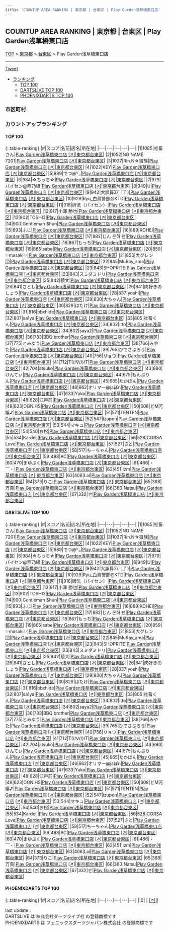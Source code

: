```yaml
---
title: 'COUNTUP AREA RANKING | 東京都 | 台東区 | Play Garden浅草橋東口店'
---
```

## COUNTUP AREA RANKING | 東京都 | 台東区 | Play Garden浅草橋東口店

[TOP](/darts/rank/) > [東京都](/darts/rank/東京都/) > [台東区](/darts/rank/東京都/台東区/) > Play Garden浅草橋東口店

___

<a href="https://twitter.com/share?ref_src=twsrc%5Etfw" data-text="COUNTUP AREA RANKING | 東京都台東区Play Garden浅草橋東口店" class="twitter-share-button" data-hashtags="DARTSLIVE,PHOENIXDARTS,darts,ダーツ" data-show-count="false">Tweet</a>

* [ランキング](#カウントアップランキング)
    * [TOP 100](#top-100)
    * [DARTSLIVE TOP 100](#dartslive-top-100)
    * [PHOENIXDARTS TOP 100](#phoenixdarts-top-100)

### 市区町村

<ul>

</ul>

### カウントアップランキング

#### TOP 100



{:.table-ranking}
|#|スコア|名前|店名|所在地|
|---|---|---|---|---|
|1|1085|<span class="rank-name-dl">社畜さん</span>|<a href="/darts/rank/shops/7a4fd1ced7681f77fec1ae84bb28bd87.html">Play Garden浅草橋東口店</a> <a href="https://search.dartslive.com/jp/shop/7a4fd1ced7681f77fec1ae84bb28bd87">[↗]</a>|<a href="/darts/rank/東京都/台東区">東京都台東区</a>|
|2|1052|<span class="rank-name-dl">NO NAME 7201</span>|<a href="/darts/rank/shops/7a4fd1ced7681f77fec1ae84bb28bd87.html">Play Garden浅草橋東口店</a> <a href="https://search.dartslive.com/jp/shop/7a4fd1ced7681f77fec1ae84bb28bd87">[↗]</a>|<a href="/darts/rank/東京都/台東区">東京都台東区</a>|
|3|1037|<span class="rank-name-dl">Rin.N☆狼族</span>|<a href="/darts/rank/shops/7a4fd1ced7681f77fec1ae84bb28bd87.html">Play Garden浅草橋東口店</a> <a href="https://search.dartslive.com/jp/shop/7a4fd1ced7681f77fec1ae84bb28bd87">[↗]</a>|<a href="/darts/rank/東京都/台東区">東京都台東区</a>|
|4|1022|<span class="rank-name-dl">KEY</span>|<a href="/darts/rank/shops/7a4fd1ced7681f77fec1ae84bb28bd87.html">Play Garden浅草橋東口店</a> <a href="https://search.dartslive.com/jp/shop/7a4fd1ced7681f77fec1ae84bb28bd87">[↗]</a>|<a href="/darts/rank/東京都/台東区">東京都台東区</a>|
|5|989|<span class="rank-name-dl">でつ@㌰</span>|<a href="/darts/rank/shops/7a4fd1ced7681f77fec1ae84bb28bd87.html">Play Garden浅草橋東口店</a> <a href="https://search.dartslive.com/jp/shop/7a4fd1ced7681f77fec1ae84bb28bd87">[↗]</a>|<a href="/darts/rank/東京都/台東区">東京都台東区</a>|
|6|984|<span class="rank-name-dl">☆ちっち☆</span>|<a href="/darts/rank/shops/7a4fd1ced7681f77fec1ae84bb28bd87.html">Play Garden浅草橋東口店</a> <a href="https://search.dartslive.com/jp/shop/7a4fd1ced7681f77fec1ae84bb28bd87">[↗]</a>|<a href="/darts/rank/東京都/台東区">東京都台東区</a>|
|7|979|<span class="rank-name-dl">パイセン@西乃組</span>|<a href="/darts/rank/shops/7a4fd1ced7681f77fec1ae84bb28bd87.html">Play Garden浅草橋東口店</a> <a href="https://search.dartslive.com/jp/shop/7a4fd1ced7681f77fec1ae84bb28bd87">[↗]</a>|<a href="/darts/rank/東京都/台東区">東京都台東区</a>|
|8|949|<span class="rank-name-dl">U</span>|<a href="/darts/rank/shops/7a4fd1ced7681f77fec1ae84bb28bd87.html">Play Garden浅草橋東口店</a> <a href="https://search.dartslive.com/jp/shop/7a4fd1ced7681f77fec1ae84bb28bd87">[↗]</a>|<a href="/darts/rank/東京都/台東区">東京都台東区</a>|
|9|942|<span class="rank-name-dl">大誤算Σ(ﾟ□ﾟ)</span>|<a href="/darts/rank/shops/7a4fd1ced7681f77fec1ae84bb28bd87.html">Play Garden浅草橋東口店</a> <a href="https://search.dartslive.com/jp/shop/7a4fd1ced7681f77fec1ae84bb28bd87">[↗]</a>|<a href="/darts/rank/東京都/台東区">東京都台東区</a>|
|10|929|<span class="rank-name-dl">Ryu_白鳥警部@KTD</span>|<a href="/darts/rank/shops/7a4fd1ced7681f77fec1ae84bb28bd87.html">Play Garden浅草橋東口店</a> <a href="https://search.dartslive.com/jp/shop/7a4fd1ced7681f77fec1ae84bb28bd87">[↗]</a>|<a href="/darts/rank/東京都/台東区">東京都台東区</a>|
|11|918|<span class="rank-name-dl">牌洗（パイセン）</span>|<a href="/darts/rank/shops/7a4fd1ced7681f77fec1ae84bb28bd87.html">Play Garden浅草橋東口店</a> <a href="https://search.dartslive.com/jp/shop/7a4fd1ced7681f77fec1ae84bb28bd87">[↗]</a>|<a href="/darts/rank/東京都/台東区">東京都台東区</a>|
|12|917|<span class="rank-name-dl">小澤 勝也</span>|<a href="/darts/rank/shops/7a4fd1ced7681f77fec1ae84bb28bd87.html">Play Garden浅草橋東口店</a> <a href="https://search.dartslive.com/jp/shop/7a4fd1ced7681f77fec1ae84bb28bd87">[↗]</a>|<a href="/darts/rank/東京都/台東区">東京都台東区</a>|
|13|902|<span class="rank-name-dl">TOSHI3</span>|<a href="/darts/rank/shops/7a4fd1ced7681f77fec1ae84bb28bd87.html">Play Garden浅草橋東口店</a> <a href="https://search.dartslive.com/jp/shop/7a4fd1ced7681f77fec1ae84bb28bd87">[↗]</a>|<a href="/darts/rank/東京都/台東区">東京都台東区</a>|
|14|900|<span class="rank-name-dl">Gentleman $hun</span>|<a href="/darts/rank/shops/7a4fd1ced7681f77fec1ae84bb28bd87.html">Play Garden浅草橋東口店</a> <a href="https://search.dartslive.com/jp/shop/7a4fd1ced7681f77fec1ae84bb28bd87">[↗]</a>|<a href="/darts/rank/東京都/台東区">東京都台東区</a>|
|15|893|<span class="rank-name-dl">ふじ</span>|<a href="/darts/rank/shops/7a4fd1ced7681f77fec1ae84bb28bd87.html">Play Garden浅草橋東口店</a> <a href="https://search.dartslive.com/jp/shop/7a4fd1ced7681f77fec1ae84bb28bd87">[↗]</a>|<a href="/darts/rank/東京都/台東区">東京都台東区</a>|
|16|889|<span class="rank-name-dl">KOHEI</span>|<a href="/darts/rank/shops/7a4fd1ced7681f77fec1ae84bb28bd87.html">Play Garden浅草橋東口店</a> <a href="https://search.dartslive.com/jp/shop/7a4fd1ced7681f77fec1ae84bb28bd87">[↗]</a>|<a href="/darts/rank/東京都/台東区">東京都台東区</a>|
|17|882|<span class="rank-name-dl">じん 은하 팬</span>|<a href="/darts/rank/shops/7a4fd1ced7681f77fec1ae84bb28bd87.html">Play Garden浅草橋東口店</a> <a href="https://search.dartslive.com/jp/shop/7a4fd1ced7681f77fec1ae84bb28bd87">[↗]</a>|<a href="/darts/rank/東京都/台東区">東京都台東区</a>|
|18|867|<span class="rank-name-dl">もっち</span>|<a href="/darts/rank/shops/7a4fd1ced7681f77fec1ae84bb28bd87.html">Play Garden浅草橋東口店</a> <a href="https://search.dartslive.com/jp/shop/7a4fd1ced7681f77fec1ae84bb28bd87">[↗]</a>|<a href="/darts/rank/東京都/台東区">東京都台東区</a>|
|19|865|<span class="rank-name-dl">sabe</span>|<a href="/darts/rank/shops/7a4fd1ced7681f77fec1ae84bb28bd87.html">Play Garden浅草橋東口店</a> <a href="https://search.dartslive.com/jp/shop/7a4fd1ced7681f77fec1ae84bb28bd87">[↗]</a>|<a href="/darts/rank/東京都/台東区">東京都台東区</a>|
|20|859|<span class="rank-name-dl">✨masaki✨</span>|<a href="/darts/rank/shops/7a4fd1ced7681f77fec1ae84bb28bd87.html">Play Garden浅草橋東口店</a> <a href="https://search.dartslive.com/jp/shop/7a4fd1ced7681f77fec1ae84bb28bd87">[↗]</a>|<a href="/darts/rank/東京都/台東区">東京都台東区</a>|
|21|853|<span class="rank-name-dl">大グレン団</span>|<a href="/darts/rank/shops/7a4fd1ced7681f77fec1ae84bb28bd87.html">Play Garden浅草橋東口店</a> <a href="https://search.dartslive.com/jp/shop/7a4fd1ced7681f77fec1ae84bb28bd87">[↗]</a>|<a href="/darts/rank/東京都/台東区">東京都台東区</a>|
|22|845|<span class="rank-name-dl">MuRay_ama</span>|<a href="/darts/rank/shops/7a4fd1ced7681f77fec1ae84bb28bd87.html">Play Garden浅草橋東口店</a> <a href="https://search.dartslive.com/jp/shop/7a4fd1ced7681f77fec1ae84bb28bd87">[↗]</a>|<a href="/darts/rank/東京都/台東区">東京都台東区</a>|
|23|843|<span class="rank-name-dl">SHOPRITE</span>|<a href="/darts/rank/shops/7a4fd1ced7681f77fec1ae84bb28bd87.html">Play Garden浅草橋東口店</a> <a href="https://search.dartslive.com/jp/shop/7a4fd1ced7681f77fec1ae84bb28bd87">[↗]</a>|<a href="/darts/rank/東京都/台東区">東京都台東区</a>|
|23|843|<span class="rank-name-dl">スミダミドリ</span>|<a href="/darts/rank/shops/7a4fd1ced7681f77fec1ae84bb28bd87.html">Play Garden浅草橋東口店</a> <a href="https://search.dartslive.com/jp/shop/7a4fd1ced7681f77fec1ae84bb28bd87">[↗]</a>|<a href="/darts/rank/東京都/台東区">東京都台東区</a>|
|25|842|<span class="rank-name-dl">稜大</span>|<a href="/darts/rank/shops/7a4fd1ced7681f77fec1ae84bb28bd87.html">Play Garden浅草橋東口店</a> <a href="https://search.dartslive.com/jp/shop/7a4fd1ced7681f77fec1ae84bb28bd87">[↗]</a>|<a href="/darts/rank/東京都/台東区">東京都台東区</a>|
|26|841|<span class="rank-name-dl">さとし</span>|<a href="/darts/rank/shops/7a4fd1ced7681f77fec1ae84bb28bd87.html">Play Garden浅草橋東口店</a> <a href="https://search.dartslive.com/jp/shop/7a4fd1ced7681f77fec1ae84bb28bd87">[↗]</a>|<a href="/darts/rank/東京都/台東区">東京都台東区</a>|
|26|841|<span class="rank-name-dl">肉好きのしょう</span>|<a href="/darts/rank/shops/7a4fd1ced7681f77fec1ae84bb28bd87.html">Play Garden浅草橋東口店</a> <a href="https://search.dartslive.com/jp/shop/7a4fd1ced7681f77fec1ae84bb28bd87">[↗]</a>|<a href="/darts/rank/東京都/台東区">東京都台東区</a>|
|28|837|<span class="rank-name-dl">yoshi</span>|<a href="/darts/rank/shops/7a4fd1ced7681f77fec1ae84bb28bd87.html">Play Garden浅草橋東口店</a> <a href="https://search.dartslive.com/jp/shop/7a4fd1ced7681f77fec1ae84bb28bd87">[↗]</a>|<a href="/darts/rank/東京都/台東区">東京都台東区</a>|
|29|830|<span class="rank-name-dl">大ちゃん</span>|<a href="/darts/rank/shops/7a4fd1ced7681f77fec1ae84bb28bd87.html">Play Garden浅草橋東口店</a> <a href="https://search.dartslive.com/jp/shop/7a4fd1ced7681f77fec1ae84bb28bd87">[↗]</a>|<a href="/darts/rank/東京都/台東区">東京都台東区</a>|
|30|829|<span class="rank-name-dl">はたけ</span>|<a href="/darts/rank/shops/7a4fd1ced7681f77fec1ae84bb28bd87.html">Play Garden浅草橋東口店</a> <a href="https://search.dartslive.com/jp/shop/7a4fd1ced7681f77fec1ae84bb28bd87">[↗]</a>|<a href="/darts/rank/東京都/台東区">東京都台東区</a>|
|31|816|<span class="rank-name-dl">bbxhide</span>|<a href="/darts/rank/shops/7a4fd1ced7681f77fec1ae84bb28bd87.html">Play Garden浅草橋東口店</a> <a href="https://search.dartslive.com/jp/shop/7a4fd1ced7681f77fec1ae84bb28bd87">[↗]</a>|<a href="/darts/rank/東京都/台東区">東京都台東区</a>|
|32|807|<span class="rank-name-dl">sa1ya</span>|<a href="/darts/rank/shops/7a4fd1ced7681f77fec1ae84bb28bd87.html">Play Garden浅草橋東口店</a> <a href="https://search.dartslive.com/jp/shop/7a4fd1ced7681f77fec1ae84bb28bd87">[↗]</a>|<a href="/darts/rank/東京都/台東区">東京都台東区</a>|
|33|805|<span class="rank-name-dl">社畜くん</span>|<a href="/darts/rank/shops/7a4fd1ced7681f77fec1ae84bb28bd87.html">Play Garden浅草橋東口店</a> <a href="https://search.dartslive.com/jp/shop/7a4fd1ced7681f77fec1ae84bb28bd87">[↗]</a>|<a href="/darts/rank/東京都/台東区">東京都台東区</a>|
|34|802|<span class="rank-name-dl">itto</span>|<a href="/darts/rank/shops/7a4fd1ced7681f77fec1ae84bb28bd87.html">Play Garden浅草橋東口店</a> <a href="https://search.dartslive.com/jp/shop/7a4fd1ced7681f77fec1ae84bb28bd87">[↗]</a>|<a href="/darts/rank/東京都/台東区">東京都台東区</a>|
|34|802|<span class="rank-name-dl">saya2</span>|<a href="/darts/rank/shops/7a4fd1ced7681f77fec1ae84bb28bd87.html">Play Garden浅草橋東口店</a> <a href="https://search.dartslive.com/jp/shop/7a4fd1ced7681f77fec1ae84bb28bd87">[↗]</a>|<a href="/darts/rank/東京都/台東区">東京都台東区</a>|
|36|783|<span class="rank-name-dl">BBQ brother</span>|<a href="/darts/rank/shops/7a4fd1ced7681f77fec1ae84bb28bd87.html">Play Garden浅草橋東口店</a> <a href="https://search.dartslive.com/jp/shop/7a4fd1ced7681f77fec1ae84bb28bd87">[↗]</a>|<a href="/darts/rank/東京都/台東区">東京都台東区</a>|
|37|775|<span class="rank-name-dl">とみゆう</span>|<a href="/darts/rank/shops/7a4fd1ced7681f77fec1ae84bb28bd87.html">Play Garden浅草橋東口店</a> <a href="https://search.dartslive.com/jp/shop/7a4fd1ced7681f77fec1ae84bb28bd87">[↗]</a>|<a href="/darts/rank/東京都/台東区">東京都台東区</a>|
|38|766|<span class="rank-name-dl">みやた</span>|<a href="/darts/rank/shops/7a4fd1ced7681f77fec1ae84bb28bd87.html">Play Garden浅草橋東口店</a> <a href="https://search.dartslive.com/jp/shop/7a4fd1ced7681f77fec1ae84bb28bd87">[↗]</a>|<a href="/darts/rank/東京都/台東区">東京都台東区</a>|
|39|765|<span class="rank-name-dl">ひでさぶろう</span>|<a href="/darts/rank/shops/7a4fd1ced7681f77fec1ae84bb28bd87.html">Play Garden浅草橋東口店</a> <a href="https://search.dartslive.com/jp/shop/7a4fd1ced7681f77fec1ae84bb28bd87">[↗]</a>|<a href="/darts/rank/東京都/台東区">東京都台東区</a>|
|40|756|<span class="rank-name-dl">リョウ</span>|<a href="/darts/rank/shops/7a4fd1ced7681f77fec1ae84bb28bd87.html">Play Garden浅草橋東口店</a> <a href="https://search.dartslive.com/jp/shop/7a4fd1ced7681f77fec1ae84bb28bd87">[↗]</a>|<a href="/darts/rank/東京都/台東区">東京都台東区</a>|
|41|712|<span class="rank-name-dl">T\(//∇//)\T</span>|<a href="/darts/rank/shops/7a4fd1ced7681f77fec1ae84bb28bd87.html">Play Garden浅草橋東口店</a> <a href="https://search.dartslive.com/jp/shop/7a4fd1ced7681f77fec1ae84bb28bd87">[↗]</a>|<a href="/darts/rank/東京都/台東区">東京都台東区</a>|
|42|704|<span class="rank-name-dl">atsuko</span>|<a href="/darts/rank/shops/7a4fd1ced7681f77fec1ae84bb28bd87.html">Play Garden浅草橋東口店</a> <a href="https://search.dartslive.com/jp/shop/7a4fd1ced7681f77fec1ae84bb28bd87">[↗]</a>|<a href="/darts/rank/東京都/台東区">東京都台東区</a>|
|43|680|<span class="rank-name-dl">けんてぃ</span>|<a href="/darts/rank/shops/7a4fd1ced7681f77fec1ae84bb28bd87.html">Play Garden浅草橋東口店</a> <a href="https://search.dartslive.com/jp/shop/7a4fd1ced7681f77fec1ae84bb28bd87">[↗]</a>|<a href="/darts/rank/東京都/台東区">東京都台東区</a>|
|44|675|<span class="rank-name-dl">もんぷりん</span>|<a href="/darts/rank/shops/7a4fd1ced7681f77fec1ae84bb28bd87.html">Play Garden浅草橋東口店</a> <a href="https://search.dartslive.com/jp/shop/7a4fd1ced7681f77fec1ae84bb28bd87">[↗]</a>|<a href="/darts/rank/東京都/台東区">東京都台東区</a>|
|45|665|<span class="rank-name-dl">たかほん</span>|<a href="/darts/rank/shops/7a4fd1ced7681f77fec1ae84bb28bd87.html">Play Garden浅草橋東口店</a> <a href="https://search.dartslive.com/jp/shop/7a4fd1ced7681f77fec1ae84bb28bd87">[↗]</a>|<a href="/darts/rank/東京都/台東区">東京都台東区</a>|
|46|662|<span class="rank-name-dl">オリマー@jaぽn</span>|<a href="/darts/rank/shops/7a4fd1ced7681f77fec1ae84bb28bd87.html">Play Garden浅草橋東口店</a> <a href="https://search.dartslive.com/jp/shop/7a4fd1ced7681f77fec1ae84bb28bd87">[↗]</a>|<a href="/darts/rank/東京都/台東区">東京都台東区</a>|
|47|633|<span class="rank-name-dl">Yuko</span>|<a href="/darts/rank/shops/7a4fd1ced7681f77fec1ae84bb28bd87.html">Play Garden浅草橋東口店</a> <a href="https://search.dartslive.com/jp/shop/7a4fd1ced7681f77fec1ae84bb28bd87">[↗]</a>|<a href="/darts/rank/東京都/台東区">東京都台東区</a>|
|48|628|<span class="rank-name-dl">江戸前</span>|<a href="/darts/rank/shops/7a4fd1ced7681f77fec1ae84bb28bd87.html">Play Garden浅草橋東口店</a> <a href="https://search.dartslive.com/jp/shop/7a4fd1ced7681f77fec1ae84bb28bd87">[↗]</a>|<a href="/darts/rank/東京都/台東区">東京都台東区</a>|
|49|623|<span class="rank-name-dl">OGNIHS</span>|<a href="/darts/rank/shops/7a4fd1ced7681f77fec1ae84bb28bd87.html">Play Garden浅草橋東口店</a> <a href="https://search.dartslive.com/jp/shop/7a4fd1ced7681f77fec1ae84bb28bd87">[↗]</a>|<a href="/darts/rank/東京都/台東区">東京都台東区</a>|
|50|608|<span class="rank-name-dl">どM汚嬢♪</span>|<a href="/darts/rank/shops/7a4fd1ced7681f77fec1ae84bb28bd87.html">Play Garden浅草橋東口店</a> <a href="https://search.dartslive.com/jp/shop/7a4fd1ced7681f77fec1ae84bb28bd87">[↗]</a>|<a href="/darts/rank/東京都/台東区">東京都台東区</a>|
|51|571|<span class="rank-name-dl">TENTEN</span>|<a href="/darts/rank/shops/7a4fd1ced7681f77fec1ae84bb28bd87.html">Play Garden浅草橋東口店</a> <a href="https://search.dartslive.com/jp/shop/7a4fd1ced7681f77fec1ae84bb28bd87">[↗]</a>|<a href="/darts/rank/東京都/台東区">東京都台東区</a>|
|52|547|<span class="rank-name-dl">izupon</span>|<a href="/darts/rank/shops/7a4fd1ced7681f77fec1ae84bb28bd87.html">Play Garden浅草橋東口店</a> <a href="https://search.dartslive.com/jp/shop/7a4fd1ced7681f77fec1ae84bb28bd87">[↗]</a>|<a href="/darts/rank/東京都/台東区">東京都台東区</a>|
|53|544|<span class="rank-name-dl">マキュ</span>|<a href="/darts/rank/shops/7a4fd1ced7681f77fec1ae84bb28bd87.html">Play Garden浅草橋東口店</a> <a href="https://search.dartslive.com/jp/shop/7a4fd1ced7681f77fec1ae84bb28bd87">[↗]</a>|<a href="/darts/rank/東京都/台東区">東京都台東区</a>|
|54|540|<span class="rank-name-dl">お松</span>|<a href="/darts/rank/shops/7a4fd1ced7681f77fec1ae84bb28bd87.html">Play Garden浅草橋東口店</a> <a href="https://search.dartslive.com/jp/shop/7a4fd1ced7681f77fec1ae84bb28bd87">[↗]</a>|<a href="/darts/rank/東京都/台東区">東京都台東区</a>|
|55|534|<span class="rank-name-dl">Kardelj</span>|<a href="/darts/rank/shops/7a4fd1ced7681f77fec1ae84bb28bd87.html">Play Garden浅草橋東口店</a> <a href="https://search.dartslive.com/jp/shop/7a4fd1ced7681f77fec1ae84bb28bd87">[↗]</a>|<a href="/darts/rank/東京都/台東区">東京都台東区</a>|
|56|528|<span class="rank-name-dl">CORSA Love</span>|<a href="/darts/rank/shops/7a4fd1ced7681f77fec1ae84bb28bd87.html">Play Garden浅草橋東口店</a> <a href="https://search.dartslive.com/jp/shop/7a4fd1ced7681f77fec1ae84bb28bd87">[↗]</a>|<a href="/darts/rank/東京都/台東区">東京都台東区</a>|
|57|527|<span class="rank-name-dl">さと</span>|<a href="/darts/rank/shops/7a4fd1ced7681f77fec1ae84bb28bd87.html">Play Garden浅草橋東口店</a> <a href="https://search.dartslive.com/jp/shop/7a4fd1ced7681f77fec1ae84bb28bd87">[↗]</a>|<a href="/darts/rank/東京都/台東区">東京都台東区</a>|
|58|517|<span class="rank-name-dl">ちーちゃん</span>|<a href="/darts/rank/shops/7a4fd1ced7681f77fec1ae84bb28bd87.html">Play Garden浅草橋東口店</a> <a href="https://search.dartslive.com/jp/shop/7a4fd1ced7681f77fec1ae84bb28bd87">[↗]</a>|<a href="/darts/rank/東京都/台東区">東京都台東区</a>|
|59|488|<span class="rank-name-dl">AC</span>|<a href="/darts/rank/shops/7a4fd1ced7681f77fec1ae84bb28bd87.html">Play Garden浅草橋東口店</a> <a href="https://search.dartslive.com/jp/shop/7a4fd1ced7681f77fec1ae84bb28bd87">[↗]</a>|<a href="/darts/rank/東京都/台東区">東京都台東区</a>|
|60|470|<span class="rank-name-dl">まゆぷく</span>|<a href="/darts/rank/shops/7a4fd1ced7681f77fec1ae84bb28bd87.html">Play Garden浅草橋東口店</a> <a href="https://search.dartslive.com/jp/shop/7a4fd1ced7681f77fec1ae84bb28bd87">[↗]</a>|<a href="/darts/rank/東京都/台東区">東京都台東区</a>|
|61|466|<span class="rank-name-dl">・﹋・</span>|<a href="/darts/rank/shops/7a4fd1ced7681f77fec1ae84bb28bd87.html">Play Garden浅草橋東口店</a> <a href="https://search.dartslive.com/jp/shop/7a4fd1ced7681f77fec1ae84bb28bd87">[↗]</a>|<a href="/darts/rank/東京都/台東区">東京都台東区</a>|
|62|451|<span class="rank-name-dl">izm</span>|<a href="/darts/rank/shops/7a4fd1ced7681f77fec1ae84bb28bd87.html">Play Garden浅草橋東口店</a> <a href="https://search.dartslive.com/jp/shop/7a4fd1ced7681f77fec1ae84bb28bd87">[↗]</a>|<a href="/darts/rank/東京都/台東区">東京都台東区</a>|
|63|406|<span class="rank-name-dl">Lai</span>|<a href="/darts/rank/shops/7a4fd1ced7681f77fec1ae84bb28bd87.html">Play Garden浅草橋東口店</a> <a href="https://search.dartslive.com/jp/shop/7a4fd1ced7681f77fec1ae84bb28bd87">[↗]</a>|<a href="/darts/rank/東京都/台東区">東京都台東区</a>|
|64|373|<span class="rank-name-dl">りこ</span>|<a href="/darts/rank/shops/7a4fd1ced7681f77fec1ae84bb28bd87.html">Play Garden浅草橋東口店</a> <a href="https://search.dartslive.com/jp/shop/7a4fd1ced7681f77fec1ae84bb28bd87">[↗]</a>|<a href="/darts/rank/東京都/台東区">東京都台東区</a>|
|65|368|<span class="rank-name-dl">万貴</span>|<a href="/darts/rank/shops/7a4fd1ced7681f77fec1ae84bb28bd87.html">Play Garden浅草橋東口店</a> <a href="https://search.dartslive.com/jp/shop/7a4fd1ced7681f77fec1ae84bb28bd87">[↗]</a>|<a href="/darts/rank/東京都/台東区">東京都台東区</a>|
|66|360|<span class="rank-name-dl">Natsu</span>|<a href="/darts/rank/shops/7a4fd1ced7681f77fec1ae84bb28bd87.html">Play Garden浅草橋東口店</a> <a href="https://search.dartslive.com/jp/shop/7a4fd1ced7681f77fec1ae84bb28bd87">[↗]</a>|<a href="/darts/rank/東京都/台東区">東京都台東区</a>|
|67|332|<span class="rank-name-dl">せ</span>|<a href="/darts/rank/shops/7a4fd1ced7681f77fec1ae84bb28bd87.html">Play Garden浅草橋東口店</a> <a href="https://search.dartslive.com/jp/shop/7a4fd1ced7681f77fec1ae84bb28bd87">[↗]</a>|<a href="/darts/rank/東京都/台東区">東京都台東区</a>|


#### DARTSLIVE TOP 100



{:.table-ranking}
|#|スコア|名前|店名|所在地|
|---|---|---|---|---|
|1|1085|<span class="rank-name-dl">社畜さん</span>|<a href="/darts/rank/shops/7a4fd1ced7681f77fec1ae84bb28bd87.html">Play Garden浅草橋東口店</a> <a href="https://search.dartslive.com/jp/shop/7a4fd1ced7681f77fec1ae84bb28bd87">[↗]</a>|<a href="/darts/rank/東京都/台東区">東京都台東区</a>|
|2|1052|<span class="rank-name-dl">NO NAME 7201</span>|<a href="/darts/rank/shops/7a4fd1ced7681f77fec1ae84bb28bd87.html">Play Garden浅草橋東口店</a> <a href="https://search.dartslive.com/jp/shop/7a4fd1ced7681f77fec1ae84bb28bd87">[↗]</a>|<a href="/darts/rank/東京都/台東区">東京都台東区</a>|
|3|1037|<span class="rank-name-dl">Rin.N☆狼族</span>|<a href="/darts/rank/shops/7a4fd1ced7681f77fec1ae84bb28bd87.html">Play Garden浅草橋東口店</a> <a href="https://search.dartslive.com/jp/shop/7a4fd1ced7681f77fec1ae84bb28bd87">[↗]</a>|<a href="/darts/rank/東京都/台東区">東京都台東区</a>|
|4|1022|<span class="rank-name-dl">KEY</span>|<a href="/darts/rank/shops/7a4fd1ced7681f77fec1ae84bb28bd87.html">Play Garden浅草橋東口店</a> <a href="https://search.dartslive.com/jp/shop/7a4fd1ced7681f77fec1ae84bb28bd87">[↗]</a>|<a href="/darts/rank/東京都/台東区">東京都台東区</a>|
|5|989|<span class="rank-name-dl">でつ@㌰</span>|<a href="/darts/rank/shops/7a4fd1ced7681f77fec1ae84bb28bd87.html">Play Garden浅草橋東口店</a> <a href="https://search.dartslive.com/jp/shop/7a4fd1ced7681f77fec1ae84bb28bd87">[↗]</a>|<a href="/darts/rank/東京都/台東区">東京都台東区</a>|
|6|984|<span class="rank-name-dl">☆ちっち☆</span>|<a href="/darts/rank/shops/7a4fd1ced7681f77fec1ae84bb28bd87.html">Play Garden浅草橋東口店</a> <a href="https://search.dartslive.com/jp/shop/7a4fd1ced7681f77fec1ae84bb28bd87">[↗]</a>|<a href="/darts/rank/東京都/台東区">東京都台東区</a>|
|7|979|<span class="rank-name-dl">パイセン@西乃組</span>|<a href="/darts/rank/shops/7a4fd1ced7681f77fec1ae84bb28bd87.html">Play Garden浅草橋東口店</a> <a href="https://search.dartslive.com/jp/shop/7a4fd1ced7681f77fec1ae84bb28bd87">[↗]</a>|<a href="/darts/rank/東京都/台東区">東京都台東区</a>|
|8|949|<span class="rank-name-dl">U</span>|<a href="/darts/rank/shops/7a4fd1ced7681f77fec1ae84bb28bd87.html">Play Garden浅草橋東口店</a> <a href="https://search.dartslive.com/jp/shop/7a4fd1ced7681f77fec1ae84bb28bd87">[↗]</a>|<a href="/darts/rank/東京都/台東区">東京都台東区</a>|
|9|942|<span class="rank-name-dl">大誤算Σ(ﾟ□ﾟ)</span>|<a href="/darts/rank/shops/7a4fd1ced7681f77fec1ae84bb28bd87.html">Play Garden浅草橋東口店</a> <a href="https://search.dartslive.com/jp/shop/7a4fd1ced7681f77fec1ae84bb28bd87">[↗]</a>|<a href="/darts/rank/東京都/台東区">東京都台東区</a>|
|10|929|<span class="rank-name-dl">Ryu_白鳥警部@KTD</span>|<a href="/darts/rank/shops/7a4fd1ced7681f77fec1ae84bb28bd87.html">Play Garden浅草橋東口店</a> <a href="https://search.dartslive.com/jp/shop/7a4fd1ced7681f77fec1ae84bb28bd87">[↗]</a>|<a href="/darts/rank/東京都/台東区">東京都台東区</a>|
|11|918|<span class="rank-name-dl">牌洗（パイセン）</span>|<a href="/darts/rank/shops/7a4fd1ced7681f77fec1ae84bb28bd87.html">Play Garden浅草橋東口店</a> <a href="https://search.dartslive.com/jp/shop/7a4fd1ced7681f77fec1ae84bb28bd87">[↗]</a>|<a href="/darts/rank/東京都/台東区">東京都台東区</a>|
|12|917|<span class="rank-name-dl">小澤 勝也</span>|<a href="/darts/rank/shops/7a4fd1ced7681f77fec1ae84bb28bd87.html">Play Garden浅草橋東口店</a> <a href="https://search.dartslive.com/jp/shop/7a4fd1ced7681f77fec1ae84bb28bd87">[↗]</a>|<a href="/darts/rank/東京都/台東区">東京都台東区</a>|
|13|902|<span class="rank-name-dl">TOSHI3</span>|<a href="/darts/rank/shops/7a4fd1ced7681f77fec1ae84bb28bd87.html">Play Garden浅草橋東口店</a> <a href="https://search.dartslive.com/jp/shop/7a4fd1ced7681f77fec1ae84bb28bd87">[↗]</a>|<a href="/darts/rank/東京都/台東区">東京都台東区</a>|
|14|900|<span class="rank-name-dl">Gentleman $hun</span>|<a href="/darts/rank/shops/7a4fd1ced7681f77fec1ae84bb28bd87.html">Play Garden浅草橋東口店</a> <a href="https://search.dartslive.com/jp/shop/7a4fd1ced7681f77fec1ae84bb28bd87">[↗]</a>|<a href="/darts/rank/東京都/台東区">東京都台東区</a>|
|15|893|<span class="rank-name-dl">ふじ</span>|<a href="/darts/rank/shops/7a4fd1ced7681f77fec1ae84bb28bd87.html">Play Garden浅草橋東口店</a> <a href="https://search.dartslive.com/jp/shop/7a4fd1ced7681f77fec1ae84bb28bd87">[↗]</a>|<a href="/darts/rank/東京都/台東区">東京都台東区</a>|
|16|889|<span class="rank-name-dl">KOHEI</span>|<a href="/darts/rank/shops/7a4fd1ced7681f77fec1ae84bb28bd87.html">Play Garden浅草橋東口店</a> <a href="https://search.dartslive.com/jp/shop/7a4fd1ced7681f77fec1ae84bb28bd87">[↗]</a>|<a href="/darts/rank/東京都/台東区">東京都台東区</a>|
|17|882|<span class="rank-name-dl">じん 은하 팬</span>|<a href="/darts/rank/shops/7a4fd1ced7681f77fec1ae84bb28bd87.html">Play Garden浅草橋東口店</a> <a href="https://search.dartslive.com/jp/shop/7a4fd1ced7681f77fec1ae84bb28bd87">[↗]</a>|<a href="/darts/rank/東京都/台東区">東京都台東区</a>|
|18|867|<span class="rank-name-dl">もっち</span>|<a href="/darts/rank/shops/7a4fd1ced7681f77fec1ae84bb28bd87.html">Play Garden浅草橋東口店</a> <a href="https://search.dartslive.com/jp/shop/7a4fd1ced7681f77fec1ae84bb28bd87">[↗]</a>|<a href="/darts/rank/東京都/台東区">東京都台東区</a>|
|19|865|<span class="rank-name-dl">sabe</span>|<a href="/darts/rank/shops/7a4fd1ced7681f77fec1ae84bb28bd87.html">Play Garden浅草橋東口店</a> <a href="https://search.dartslive.com/jp/shop/7a4fd1ced7681f77fec1ae84bb28bd87">[↗]</a>|<a href="/darts/rank/東京都/台東区">東京都台東区</a>|
|20|859|<span class="rank-name-dl">✨masaki✨</span>|<a href="/darts/rank/shops/7a4fd1ced7681f77fec1ae84bb28bd87.html">Play Garden浅草橋東口店</a> <a href="https://search.dartslive.com/jp/shop/7a4fd1ced7681f77fec1ae84bb28bd87">[↗]</a>|<a href="/darts/rank/東京都/台東区">東京都台東区</a>|
|21|853|<span class="rank-name-dl">大グレン団</span>|<a href="/darts/rank/shops/7a4fd1ced7681f77fec1ae84bb28bd87.html">Play Garden浅草橋東口店</a> <a href="https://search.dartslive.com/jp/shop/7a4fd1ced7681f77fec1ae84bb28bd87">[↗]</a>|<a href="/darts/rank/東京都/台東区">東京都台東区</a>|
|22|845|<span class="rank-name-dl">MuRay_ama</span>|<a href="/darts/rank/shops/7a4fd1ced7681f77fec1ae84bb28bd87.html">Play Garden浅草橋東口店</a> <a href="https://search.dartslive.com/jp/shop/7a4fd1ced7681f77fec1ae84bb28bd87">[↗]</a>|<a href="/darts/rank/東京都/台東区">東京都台東区</a>|
|23|843|<span class="rank-name-dl">SHOPRITE</span>|<a href="/darts/rank/shops/7a4fd1ced7681f77fec1ae84bb28bd87.html">Play Garden浅草橋東口店</a> <a href="https://search.dartslive.com/jp/shop/7a4fd1ced7681f77fec1ae84bb28bd87">[↗]</a>|<a href="/darts/rank/東京都/台東区">東京都台東区</a>|
|23|843|<span class="rank-name-dl">スミダミドリ</span>|<a href="/darts/rank/shops/7a4fd1ced7681f77fec1ae84bb28bd87.html">Play Garden浅草橋東口店</a> <a href="https://search.dartslive.com/jp/shop/7a4fd1ced7681f77fec1ae84bb28bd87">[↗]</a>|<a href="/darts/rank/東京都/台東区">東京都台東区</a>|
|25|842|<span class="rank-name-dl">稜大</span>|<a href="/darts/rank/shops/7a4fd1ced7681f77fec1ae84bb28bd87.html">Play Garden浅草橋東口店</a> <a href="https://search.dartslive.com/jp/shop/7a4fd1ced7681f77fec1ae84bb28bd87">[↗]</a>|<a href="/darts/rank/東京都/台東区">東京都台東区</a>|
|26|841|<span class="rank-name-dl">さとし</span>|<a href="/darts/rank/shops/7a4fd1ced7681f77fec1ae84bb28bd87.html">Play Garden浅草橋東口店</a> <a href="https://search.dartslive.com/jp/shop/7a4fd1ced7681f77fec1ae84bb28bd87">[↗]</a>|<a href="/darts/rank/東京都/台東区">東京都台東区</a>|
|26|841|<span class="rank-name-dl">肉好きのしょう</span>|<a href="/darts/rank/shops/7a4fd1ced7681f77fec1ae84bb28bd87.html">Play Garden浅草橋東口店</a> <a href="https://search.dartslive.com/jp/shop/7a4fd1ced7681f77fec1ae84bb28bd87">[↗]</a>|<a href="/darts/rank/東京都/台東区">東京都台東区</a>|
|28|837|<span class="rank-name-dl">yoshi</span>|<a href="/darts/rank/shops/7a4fd1ced7681f77fec1ae84bb28bd87.html">Play Garden浅草橋東口店</a> <a href="https://search.dartslive.com/jp/shop/7a4fd1ced7681f77fec1ae84bb28bd87">[↗]</a>|<a href="/darts/rank/東京都/台東区">東京都台東区</a>|
|29|830|<span class="rank-name-dl">大ちゃん</span>|<a href="/darts/rank/shops/7a4fd1ced7681f77fec1ae84bb28bd87.html">Play Garden浅草橋東口店</a> <a href="https://search.dartslive.com/jp/shop/7a4fd1ced7681f77fec1ae84bb28bd87">[↗]</a>|<a href="/darts/rank/東京都/台東区">東京都台東区</a>|
|30|829|<span class="rank-name-dl">はたけ</span>|<a href="/darts/rank/shops/7a4fd1ced7681f77fec1ae84bb28bd87.html">Play Garden浅草橋東口店</a> <a href="https://search.dartslive.com/jp/shop/7a4fd1ced7681f77fec1ae84bb28bd87">[↗]</a>|<a href="/darts/rank/東京都/台東区">東京都台東区</a>|
|31|816|<span class="rank-name-dl">bbxhide</span>|<a href="/darts/rank/shops/7a4fd1ced7681f77fec1ae84bb28bd87.html">Play Garden浅草橋東口店</a> <a href="https://search.dartslive.com/jp/shop/7a4fd1ced7681f77fec1ae84bb28bd87">[↗]</a>|<a href="/darts/rank/東京都/台東区">東京都台東区</a>|
|32|807|<span class="rank-name-dl">sa1ya</span>|<a href="/darts/rank/shops/7a4fd1ced7681f77fec1ae84bb28bd87.html">Play Garden浅草橋東口店</a> <a href="https://search.dartslive.com/jp/shop/7a4fd1ced7681f77fec1ae84bb28bd87">[↗]</a>|<a href="/darts/rank/東京都/台東区">東京都台東区</a>|
|33|805|<span class="rank-name-dl">社畜くん</span>|<a href="/darts/rank/shops/7a4fd1ced7681f77fec1ae84bb28bd87.html">Play Garden浅草橋東口店</a> <a href="https://search.dartslive.com/jp/shop/7a4fd1ced7681f77fec1ae84bb28bd87">[↗]</a>|<a href="/darts/rank/東京都/台東区">東京都台東区</a>|
|34|802|<span class="rank-name-dl">itto</span>|<a href="/darts/rank/shops/7a4fd1ced7681f77fec1ae84bb28bd87.html">Play Garden浅草橋東口店</a> <a href="https://search.dartslive.com/jp/shop/7a4fd1ced7681f77fec1ae84bb28bd87">[↗]</a>|<a href="/darts/rank/東京都/台東区">東京都台東区</a>|
|34|802|<span class="rank-name-dl">saya2</span>|<a href="/darts/rank/shops/7a4fd1ced7681f77fec1ae84bb28bd87.html">Play Garden浅草橋東口店</a> <a href="https://search.dartslive.com/jp/shop/7a4fd1ced7681f77fec1ae84bb28bd87">[↗]</a>|<a href="/darts/rank/東京都/台東区">東京都台東区</a>|
|36|783|<span class="rank-name-dl">BBQ brother</span>|<a href="/darts/rank/shops/7a4fd1ced7681f77fec1ae84bb28bd87.html">Play Garden浅草橋東口店</a> <a href="https://search.dartslive.com/jp/shop/7a4fd1ced7681f77fec1ae84bb28bd87">[↗]</a>|<a href="/darts/rank/東京都/台東区">東京都台東区</a>|
|37|775|<span class="rank-name-dl">とみゆう</span>|<a href="/darts/rank/shops/7a4fd1ced7681f77fec1ae84bb28bd87.html">Play Garden浅草橋東口店</a> <a href="https://search.dartslive.com/jp/shop/7a4fd1ced7681f77fec1ae84bb28bd87">[↗]</a>|<a href="/darts/rank/東京都/台東区">東京都台東区</a>|
|38|766|<span class="rank-name-dl">みやた</span>|<a href="/darts/rank/shops/7a4fd1ced7681f77fec1ae84bb28bd87.html">Play Garden浅草橋東口店</a> <a href="https://search.dartslive.com/jp/shop/7a4fd1ced7681f77fec1ae84bb28bd87">[↗]</a>|<a href="/darts/rank/東京都/台東区">東京都台東区</a>|
|39|765|<span class="rank-name-dl">ひでさぶろう</span>|<a href="/darts/rank/shops/7a4fd1ced7681f77fec1ae84bb28bd87.html">Play Garden浅草橋東口店</a> <a href="https://search.dartslive.com/jp/shop/7a4fd1ced7681f77fec1ae84bb28bd87">[↗]</a>|<a href="/darts/rank/東京都/台東区">東京都台東区</a>|
|40|756|<span class="rank-name-dl">リョウ</span>|<a href="/darts/rank/shops/7a4fd1ced7681f77fec1ae84bb28bd87.html">Play Garden浅草橋東口店</a> <a href="https://search.dartslive.com/jp/shop/7a4fd1ced7681f77fec1ae84bb28bd87">[↗]</a>|<a href="/darts/rank/東京都/台東区">東京都台東区</a>|
|41|712|<span class="rank-name-dl">T\(//∇//)\T</span>|<a href="/darts/rank/shops/7a4fd1ced7681f77fec1ae84bb28bd87.html">Play Garden浅草橋東口店</a> <a href="https://search.dartslive.com/jp/shop/7a4fd1ced7681f77fec1ae84bb28bd87">[↗]</a>|<a href="/darts/rank/東京都/台東区">東京都台東区</a>|
|42|704|<span class="rank-name-dl">atsuko</span>|<a href="/darts/rank/shops/7a4fd1ced7681f77fec1ae84bb28bd87.html">Play Garden浅草橋東口店</a> <a href="https://search.dartslive.com/jp/shop/7a4fd1ced7681f77fec1ae84bb28bd87">[↗]</a>|<a href="/darts/rank/東京都/台東区">東京都台東区</a>|
|43|680|<span class="rank-name-dl">けんてぃ</span>|<a href="/darts/rank/shops/7a4fd1ced7681f77fec1ae84bb28bd87.html">Play Garden浅草橋東口店</a> <a href="https://search.dartslive.com/jp/shop/7a4fd1ced7681f77fec1ae84bb28bd87">[↗]</a>|<a href="/darts/rank/東京都/台東区">東京都台東区</a>|
|44|675|<span class="rank-name-dl">もんぷりん</span>|<a href="/darts/rank/shops/7a4fd1ced7681f77fec1ae84bb28bd87.html">Play Garden浅草橋東口店</a> <a href="https://search.dartslive.com/jp/shop/7a4fd1ced7681f77fec1ae84bb28bd87">[↗]</a>|<a href="/darts/rank/東京都/台東区">東京都台東区</a>|
|45|665|<span class="rank-name-dl">たかほん</span>|<a href="/darts/rank/shops/7a4fd1ced7681f77fec1ae84bb28bd87.html">Play Garden浅草橋東口店</a> <a href="https://search.dartslive.com/jp/shop/7a4fd1ced7681f77fec1ae84bb28bd87">[↗]</a>|<a href="/darts/rank/東京都/台東区">東京都台東区</a>|
|46|662|<span class="rank-name-dl">オリマー@jaぽn</span>|<a href="/darts/rank/shops/7a4fd1ced7681f77fec1ae84bb28bd87.html">Play Garden浅草橋東口店</a> <a href="https://search.dartslive.com/jp/shop/7a4fd1ced7681f77fec1ae84bb28bd87">[↗]</a>|<a href="/darts/rank/東京都/台東区">東京都台東区</a>|
|47|633|<span class="rank-name-dl">Yuko</span>|<a href="/darts/rank/shops/7a4fd1ced7681f77fec1ae84bb28bd87.html">Play Garden浅草橋東口店</a> <a href="https://search.dartslive.com/jp/shop/7a4fd1ced7681f77fec1ae84bb28bd87">[↗]</a>|<a href="/darts/rank/東京都/台東区">東京都台東区</a>|
|48|628|<span class="rank-name-dl">江戸前</span>|<a href="/darts/rank/shops/7a4fd1ced7681f77fec1ae84bb28bd87.html">Play Garden浅草橋東口店</a> <a href="https://search.dartslive.com/jp/shop/7a4fd1ced7681f77fec1ae84bb28bd87">[↗]</a>|<a href="/darts/rank/東京都/台東区">東京都台東区</a>|
|49|623|<span class="rank-name-dl">OGNIHS</span>|<a href="/darts/rank/shops/7a4fd1ced7681f77fec1ae84bb28bd87.html">Play Garden浅草橋東口店</a> <a href="https://search.dartslive.com/jp/shop/7a4fd1ced7681f77fec1ae84bb28bd87">[↗]</a>|<a href="/darts/rank/東京都/台東区">東京都台東区</a>|
|50|608|<span class="rank-name-dl">どM汚嬢♪</span>|<a href="/darts/rank/shops/7a4fd1ced7681f77fec1ae84bb28bd87.html">Play Garden浅草橋東口店</a> <a href="https://search.dartslive.com/jp/shop/7a4fd1ced7681f77fec1ae84bb28bd87">[↗]</a>|<a href="/darts/rank/東京都/台東区">東京都台東区</a>|
|51|571|<span class="rank-name-dl">TENTEN</span>|<a href="/darts/rank/shops/7a4fd1ced7681f77fec1ae84bb28bd87.html">Play Garden浅草橋東口店</a> <a href="https://search.dartslive.com/jp/shop/7a4fd1ced7681f77fec1ae84bb28bd87">[↗]</a>|<a href="/darts/rank/東京都/台東区">東京都台東区</a>|
|52|547|<span class="rank-name-dl">izupon</span>|<a href="/darts/rank/shops/7a4fd1ced7681f77fec1ae84bb28bd87.html">Play Garden浅草橋東口店</a> <a href="https://search.dartslive.com/jp/shop/7a4fd1ced7681f77fec1ae84bb28bd87">[↗]</a>|<a href="/darts/rank/東京都/台東区">東京都台東区</a>|
|53|544|<span class="rank-name-dl">マキュ</span>|<a href="/darts/rank/shops/7a4fd1ced7681f77fec1ae84bb28bd87.html">Play Garden浅草橋東口店</a> <a href="https://search.dartslive.com/jp/shop/7a4fd1ced7681f77fec1ae84bb28bd87">[↗]</a>|<a href="/darts/rank/東京都/台東区">東京都台東区</a>|
|54|540|<span class="rank-name-dl">お松</span>|<a href="/darts/rank/shops/7a4fd1ced7681f77fec1ae84bb28bd87.html">Play Garden浅草橋東口店</a> <a href="https://search.dartslive.com/jp/shop/7a4fd1ced7681f77fec1ae84bb28bd87">[↗]</a>|<a href="/darts/rank/東京都/台東区">東京都台東区</a>|
|55|534|<span class="rank-name-dl">Kardelj</span>|<a href="/darts/rank/shops/7a4fd1ced7681f77fec1ae84bb28bd87.html">Play Garden浅草橋東口店</a> <a href="https://search.dartslive.com/jp/shop/7a4fd1ced7681f77fec1ae84bb28bd87">[↗]</a>|<a href="/darts/rank/東京都/台東区">東京都台東区</a>|
|56|528|<span class="rank-name-dl">CORSA Love</span>|<a href="/darts/rank/shops/7a4fd1ced7681f77fec1ae84bb28bd87.html">Play Garden浅草橋東口店</a> <a href="https://search.dartslive.com/jp/shop/7a4fd1ced7681f77fec1ae84bb28bd87">[↗]</a>|<a href="/darts/rank/東京都/台東区">東京都台東区</a>|
|57|527|<span class="rank-name-dl">さと</span>|<a href="/darts/rank/shops/7a4fd1ced7681f77fec1ae84bb28bd87.html">Play Garden浅草橋東口店</a> <a href="https://search.dartslive.com/jp/shop/7a4fd1ced7681f77fec1ae84bb28bd87">[↗]</a>|<a href="/darts/rank/東京都/台東区">東京都台東区</a>|
|58|517|<span class="rank-name-dl">ちーちゃん</span>|<a href="/darts/rank/shops/7a4fd1ced7681f77fec1ae84bb28bd87.html">Play Garden浅草橋東口店</a> <a href="https://search.dartslive.com/jp/shop/7a4fd1ced7681f77fec1ae84bb28bd87">[↗]</a>|<a href="/darts/rank/東京都/台東区">東京都台東区</a>|
|59|488|<span class="rank-name-dl">AC</span>|<a href="/darts/rank/shops/7a4fd1ced7681f77fec1ae84bb28bd87.html">Play Garden浅草橋東口店</a> <a href="https://search.dartslive.com/jp/shop/7a4fd1ced7681f77fec1ae84bb28bd87">[↗]</a>|<a href="/darts/rank/東京都/台東区">東京都台東区</a>|
|60|470|<span class="rank-name-dl">まゆぷく</span>|<a href="/darts/rank/shops/7a4fd1ced7681f77fec1ae84bb28bd87.html">Play Garden浅草橋東口店</a> <a href="https://search.dartslive.com/jp/shop/7a4fd1ced7681f77fec1ae84bb28bd87">[↗]</a>|<a href="/darts/rank/東京都/台東区">東京都台東区</a>|
|61|466|<span class="rank-name-dl">・﹋・</span>|<a href="/darts/rank/shops/7a4fd1ced7681f77fec1ae84bb28bd87.html">Play Garden浅草橋東口店</a> <a href="https://search.dartslive.com/jp/shop/7a4fd1ced7681f77fec1ae84bb28bd87">[↗]</a>|<a href="/darts/rank/東京都/台東区">東京都台東区</a>|
|62|451|<span class="rank-name-dl">izm</span>|<a href="/darts/rank/shops/7a4fd1ced7681f77fec1ae84bb28bd87.html">Play Garden浅草橋東口店</a> <a href="https://search.dartslive.com/jp/shop/7a4fd1ced7681f77fec1ae84bb28bd87">[↗]</a>|<a href="/darts/rank/東京都/台東区">東京都台東区</a>|
|63|406|<span class="rank-name-dl">Lai</span>|<a href="/darts/rank/shops/7a4fd1ced7681f77fec1ae84bb28bd87.html">Play Garden浅草橋東口店</a> <a href="https://search.dartslive.com/jp/shop/7a4fd1ced7681f77fec1ae84bb28bd87">[↗]</a>|<a href="/darts/rank/東京都/台東区">東京都台東区</a>|
|64|373|<span class="rank-name-dl">りこ</span>|<a href="/darts/rank/shops/7a4fd1ced7681f77fec1ae84bb28bd87.html">Play Garden浅草橋東口店</a> <a href="https://search.dartslive.com/jp/shop/7a4fd1ced7681f77fec1ae84bb28bd87">[↗]</a>|<a href="/darts/rank/東京都/台東区">東京都台東区</a>|
|65|368|<span class="rank-name-dl">万貴</span>|<a href="/darts/rank/shops/7a4fd1ced7681f77fec1ae84bb28bd87.html">Play Garden浅草橋東口店</a> <a href="https://search.dartslive.com/jp/shop/7a4fd1ced7681f77fec1ae84bb28bd87">[↗]</a>|<a href="/darts/rank/東京都/台東区">東京都台東区</a>|
|66|360|<span class="rank-name-dl">Natsu</span>|<a href="/darts/rank/shops/7a4fd1ced7681f77fec1ae84bb28bd87.html">Play Garden浅草橋東口店</a> <a href="https://search.dartslive.com/jp/shop/7a4fd1ced7681f77fec1ae84bb28bd87">[↗]</a>|<a href="/darts/rank/東京都/台東区">東京都台東区</a>|
|67|332|<span class="rank-name-dl">せ</span>|<a href="/darts/rank/shops/7a4fd1ced7681f77fec1ae84bb28bd87.html">Play Garden浅草橋東口店</a> <a href="https://search.dartslive.com/jp/shop/7a4fd1ced7681f77fec1ae84bb28bd87">[↗]</a>|<a href="/darts/rank/東京都/台東区">東京都台東区</a>|


#### PHOENIXDARTS TOP 100



{:.table-ranking}
|#|スコア|名前|店名|所在地|
|---|---|---|---|---|
||0|<span class="rank-name-dl"> </span>|<a href="/darts/rank/shops/.html"></a> <a href="">[↗]</a>|<a href="/darts/rank//"></a>|


<div class="footer border-top border-gray-light mt-5 pt-3 text-right text-gray">
    last update : <span style="font-weight: italic" id="foot_last_modified"></span><br />
    DARTSLIVE は 株式会社ダーツライブ社 の登録商標です<br />
    PHOENIXDARTS は フェニックスダーツジャパン株式会社 の登録商標です<br />
</div>

<script src="https://cdnjs.cloudflare.com/ajax/libs/jquery.tablesorter/2.31.3/js/jquery.tablesorter.min.js" integrity="sha512-qzgd5cYSZcosqpzpn7zF2ZId8f/8CHmFKZ8j7mU4OUXTNRd5g+ZHBPsgKEwoqxCtdQvExE5LprwwPAgoicguNg==" crossorigin="anonymous" referrerpolicy="no-referrer"></script>
<link rel="stylesheet" href="https://cdnjs.cloudflare.com/ajax/libs/jquery.tablesorter/2.31.3/css/theme.default.min.css" integrity="sha512-wghhOJkjQX0Lh3NSWvNKeZ0ZpNn+SPVXX1Qyc9OCaogADktxrBiBdKGDoqVUOyhStvMBmJQ8ZdMHiR3wuEq8+w==" crossorigin="anonymous" referrerpolicy="no-referrer" />
<script>
$(function() {
    $(".table-ranking").tablesorter({sortList:[[0, 0]]});
    $("#foot_last_modified").text(formatDate(new Date(document.lastModified), 'yyyy-MM-dd HH:mm:ss'));
});
</script>

<script async src="https://platform.twitter.com/widgets.js" charset="utf-8"></script>